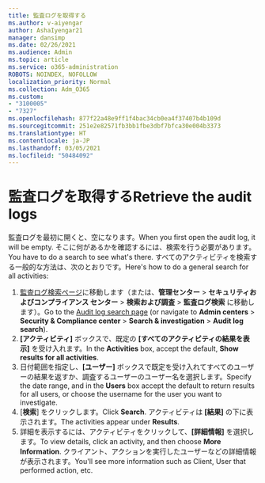 ```yaml
---
title: 監査ログを取得する
ms.author: v-aiyengar
author: AshaIyengar21
manager: dansimp
ms.date: 02/26/2021
ms.audience: Admin
ms.topic: article
ms.service: o365-administration
ROBOTS: NOINDEX, NOFOLLOW
localization_priority: Normal
ms.collection: Adm_O365
ms.custom:
- "3100005"
- "7327"
ms.openlocfilehash: 877f22a48e9ff1f4bac34cb0ea4f37407b4b109d
ms.sourcegitcommit: 251e2e82571fb3bb1fbe3dbf7bfca30e004b3373
ms.translationtype: HT
ms.contentlocale: ja-JP
ms.lasthandoff: 03/05/2021
ms.locfileid: "50484092"
---
```

# <a name="retrieve-the-audit-logs"></a><span data-ttu-id="1fe7e-102">監査ログを取得する</span><span class="sxs-lookup"><span data-stu-id="1fe7e-102">Retrieve the audit logs</span></span>

<span data-ttu-id="1fe7e-103">監査ログを最初に開くと、空になります。</span><span class="sxs-lookup"><span data-stu-id="1fe7e-103">When you first open the audit log, it will be empty.</span></span> <span data-ttu-id="1fe7e-104">そこに何があるかを確認するには、検索を行う必要があります。</span><span class="sxs-lookup"><span data-stu-id="1fe7e-104">You have to do a search to see what's there.</span></span> <span data-ttu-id="1fe7e-105">すべてのアクティビティを検索する一般的な方法は、次のとおりです。</span><span class="sxs-lookup"><span data-stu-id="1fe7e-105">Here's how to do a general search for all activities:</span></span>

1. <span data-ttu-id="1fe7e-106">[監査ログ検索ページ](https://protection.office.com/#/unifiedauditlog)に移動します（または、**管理センター** > **セキュリティおよびコンプライアンス センター** > **検索および調査** > **監査ログ検索** に移動します）。</span><span class="sxs-lookup"><span data-stu-id="1fe7e-106">Go to the [Audit log search page](https://protection.office.com/#/unifiedauditlog) (or navigate to  **Admin centers** > **Security & Compliance center** > **Search & investigation** > **Audit log search**).</span></span>
1. <span data-ttu-id="1fe7e-107">**[アクティビティ]** ボックスで、既定の **[すべてのアクティビティの結果を表示]** を受け入れます。</span><span class="sxs-lookup"><span data-stu-id="1fe7e-107">In the **Activities** box, accept the default, **Show results for all activities**.</span></span>
1. <span data-ttu-id="1fe7e-108">日付範囲を指定し、**[ユーザー]** ボックスで既定を受け入れてすべてのユーザーの結果を返すか、調査するユーザーのユーザー名を選択します。</span><span class="sxs-lookup"><span data-stu-id="1fe7e-108">Specify the date range, and in the **Users** box accept the default to return results for all users, or choose the username for the user you want to investigate.</span></span>
1. <span data-ttu-id="1fe7e-109">[**検索**] をクリックします。</span><span class="sxs-lookup"><span data-stu-id="1fe7e-109">Click **Search**.</span></span> <span data-ttu-id="1fe7e-110">アクティビティは **[結果]** の下に表示されます。</span><span class="sxs-lookup"><span data-stu-id="1fe7e-110">The activities appear under **Results**.</span></span>
1. <span data-ttu-id="1fe7e-111">詳細を表示するには、アクティビティをクリックして、**[詳細情報]** を選択します。</span><span class="sxs-lookup"><span data-stu-id="1fe7e-111">To view details, click an activity, and then choose **More Information**.</span></span> <span data-ttu-id="1fe7e-112">クライアント、アクションを実行したユーザーなどの詳細情報が表示されます。</span><span class="sxs-lookup"><span data-stu-id="1fe7e-112">You'll see more information such as Client, User that performed action, etc.</span></span>
